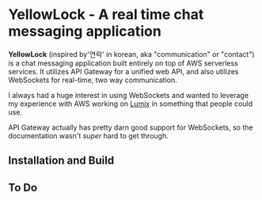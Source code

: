 # YellowLock - A real time chat messaging application

**YellowLock** (inspired by'연락' in korean, aka "communication" or "contact") is a chat messaging application built entirely on top of AWS serverless services. It utilizes API Gateway for a unified web API, and also utilizes WebSockets for real-time, two way communication. 

I always had a huge interest in using WebSockets and wanted to leverage my experience with AWS working on [Lumix](https://github.com/shahjacobb/Lumix) in something that people could use.

API Gateway actually has pretty darn good support for WebSockets, so the documentation wasn't *super* hard to get through.



## Installation and Build


## To Do